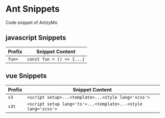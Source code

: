 
# Ant Snippets
Code snippet of AntzyMo

## javascript Snippets

| Prefix   |  Snippet Content
| -------- | ------------------ 
| `fun=`   | `const fun = () => {...}`
       

## vue Snippets

| Prefix   |  Snippet Content
| -------- | ----------------------------------------------------------- 
| `v3`     | `<script setup>...<template>...<style lang='scss'>`
| `v3t`    | `<script setup lang='ts'>...<template>...<style lang='scss'>`

       